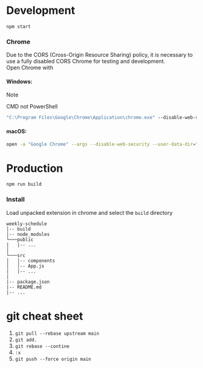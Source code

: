 # Development

`npm start`

### Chrome

Due to the CORS (Cross-Origin Resource Sharing) policy, it is necessary to use a fully disabled CORS Chrome for testing and development.\
Open Chrome with

#### Windows:

> [!NOTE]
> CMD not PowerShell

```cmd
"C:\Program Files\Google\Chrome\Application\chrome.exe" --disable-web-security --user-data-dir="C:\temp\chrome"
```

#### macOS:

```bash
open -a "Google Chrome" --args --disable-web-security --user-data-dir="/tmp/chrome"
```

# Production

`npm run build`

### Install

Load unpacked extension in chrome and select the `build` directory

```
weekly-schedule
│-- build
|-- node_modules
└───public
|   |-- ...
│
└───src
│   │-- components
│   │-- App.js
|   |-- ...
|
|-- package.json
|-- README.md
|-- ...
```

# git cheat sheet

1. `git pull --rebase upstream main`
2. `git add.`
3. `git rebase --contine`
4. `:x`
5. `git push --force origin main`
